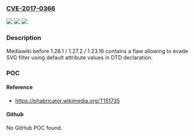 ### [CVE-2017-0366](https://cve.mitre.org/cgi-bin/cvename.cgi?name=CVE-2017-0366)
![](https://img.shields.io/static/v1?label=Product&message=mediawiki&color=blue)
![](https://img.shields.io/static/v1?label=Version&message=n%2Fa&color=blue)
![](https://img.shields.io/static/v1?label=Vulnerability&message=bypass%20filter&color=brighgreen)

### Description

Mediawiki before 1.28.1 / 1.27.2 / 1.23.16 contains a flaw allowing to evade SVG filter using default attribute values in DTD declaration.

### POC

#### Reference
- https://phabricator.wikimedia.org/T151735

#### Github
No GitHub POC found.

